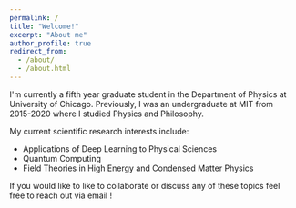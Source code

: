 ```yaml
---
permalink: /
title: "Welcome!"
excerpt: "About me"
author_profile: true
redirect_from: 
  - /about/
  - /about.html
---
```



I'm currently a fifth year graduate student in the Department of Physics at University of Chicago. Previously, I was an undergraduate at MIT from 2015-2020 where I studied Physics and Philosophy.  

My current scientific research interests include:
* Applications of Deep Learning to Physical Sciences
* Quantum Computing
* Field Theories in High Energy and Condensed Matter Physics
 

If you would like to like to collaborate or discuss any of these topics feel free to reach out via email ! 

